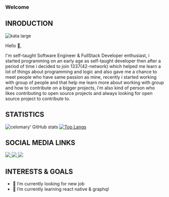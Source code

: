### Welcome
## INRODUCTION
<img src="https://www.codewars.com/users/celomary/badges/large" alt="kata large" />
 <p>Hello 👋,</p>
 <p>I'm self-taught Software Engineer & FullStack Developer enthusiast, i started programming on an early age as self-taught developer then after a period of time i decided to join 1337(42-network) which helped me learn a lot of things about programming and logic and also gave me a chance to meet people who have same passion as mine, recently i started working with group of people and that help me learn more about working with group and how to contribute on a bigger projects, i'm also kind of person who likes contributing to open source projects and always looking for open source project to contribute to.</p>
 
## STATISTICS

![celomary’ GitHub stats](https://github-readme-stats.vercel.app/api?username=celomary&theme=dark&show_icons=true&count_private=true)
[![Top Langs](https://github-readme-stats.vercel.app/api/top-langs/?username=celomary&layout=compact&theme=dark)](https://github.com/celomary/github-readme-stats)
</br>

## SOCIAL MEDIA LINKS
<span align="left">
  <a href="https://www.linkedin.com/in/mohamed-elomary-638386119/">
    <img src="https://img.shields.io/badge/LinkedIn-0077B5?style=for-the-badge&logo=linkedin&logoColor=white" />
  </a>
  <a href="mailto:pro@elomary.com">
    <img src="https://img.shields.io/badge/MAIL-000?style=for-the-badge&logo=Mail.Ru&logoColor=white" />
  </a>
  <a href="https://www.instagram.com/coderzilla/">
    <img src="https://img.shields.io/badge/Instagram-E4405F?style=for-the-badge&logo=instagram&logoColor=white" />
  </a>
</span>

## INTERESTS & GOALS
- 🔭 I’m currently looking for new job
- 🌱 I’m currently learning react native & graphql
